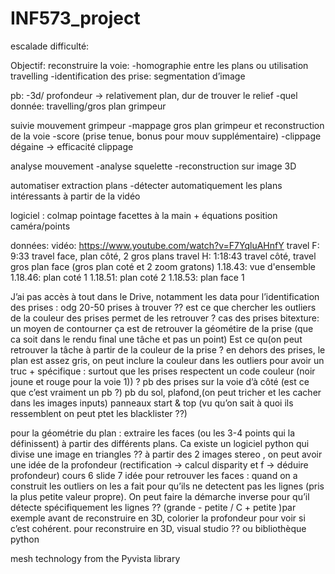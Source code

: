 # INF573_project

escalade difficulté:

Objectif:
reconstruire la voie:
-homographie entre les plans ou utilisation travelling
-identification des prise: segmentation d’image

pb:
-3d/ profondeur	-> relativement plan, dur de trouver le relief
-quel donnée: travelling/gros plan grimpeur

suivie mouvement grimpeur
-mappage gros plan grimpeur et reconstruction de la voie
-score (prise tenue, bonus pour mouv supplémentaire)
-clippage dégaine -> efficacité clippage

analyse mouvement
-analyse squelette
-reconstruction sur image 3D

automatiser extraction plans
-détecter automatiquement les plans intéressants à partir de la vidéo


logiciel : colmap
pointage facettes à la main + équations position caméra/points

données:
vidéo: https://www.youtube.com/watch?v=F7YqluAHnfY
travel F: 9:33		travel face, plan côté, 2 gros plans
travel H: 1:18:43	travel côté, travel gros plan face (gros plan coté et 2 zoom gratons)
	1.18.43: vue d'ensemble
	1.18.46: plan coté 1
	1.18.51: plan coté 2
	1.18.53: plan face 1
	


	
J’ai pas accès à tout dans le Drive, notamment les data
pour l’identification des prises : 
odg 20-50 prises à trouver ??
est ce que chercher les outliers de la couleur des prises permet de les retrouver ?
cas des prises bitexture: un moyen de contourner ça est de retrouver la géométire de la prise (que ca soit dans le rendu final une tâche et pas un point) Est ce qu(on peut retrouver la tâche à partir de la couleur de la prise ? 
en dehors des prises, le plan est assez gris, on peut inclure la couleur dans les outliers pour avoir un truc + spécifique : surtout que les prises respectent un code couleur (noir joune et rouge pour la voie 1)) ?
pb des prises sur la voie d’à côté (est ce que c’est vraiment un pb ?)
pb du sol, plafond,(on peut tricher et les cacher dans les images inputs)  panneaux start & top (vu qu’on sait à quoi ils ressemblent on peut ptet les blacklister ??)


pour la géométrie du plan : 
extraire les faces (ou les 3-4 points qui la définissent) à partir des différents plans. Ca existe un logiciel python qui divise une image en triangles ??
à partir des 2 images stereo , on peut avoir une idée de la profondeur (rectification -> calcul disparity et f -> déduire profondeur) cours 6 slide 7
idée pour retrouver les faces : quand on a construit les outliers on les a fait pour qu’ils ne detectent pas les lignes (pris la plus petite valeur propre). On peut faire la démarche inverse pour qu’il détecte spécifiquement les lignes ?? (grande -  petite / C + petite )par exemple
avant de reconstruire en 3D, colorier la profondeur pour voir si c’est cohérent.
pour reconstruire en 3D, visual studio ?? ou bibliothèque python


 



mesh technology from the Pyvista library
